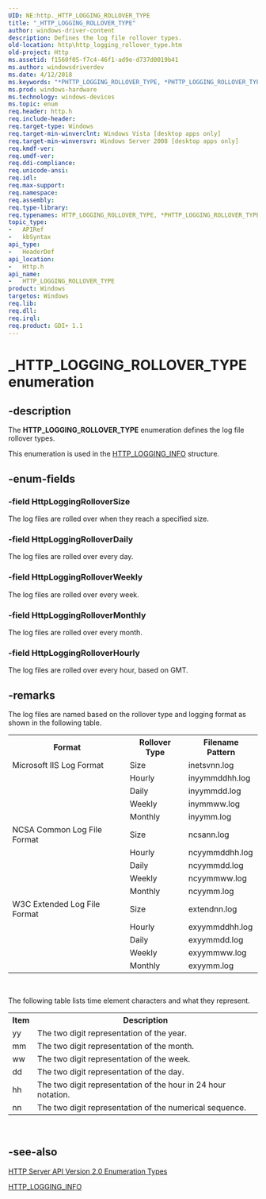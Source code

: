 ```yaml
---
UID: NE:http._HTTP_LOGGING_ROLLOVER_TYPE
title: "_HTTP_LOGGING_ROLLOVER_TYPE"
author: windows-driver-content
description: Defines the log file rollover types.
old-location: http\http_logging_rollover_type.htm
old-project: Http
ms.assetid: f1560f05-f7c4-46f1-ad9e-d737d0019b41
ms.author: windowsdriverdev
ms.date: 4/12/2018
ms.keywords: "*PHTTP_LOGGING_ROLLOVER_TYPE, *PHTTP_LOGGING_ROLLOVER_TYPE enumeration [HTTP], HTTP_LOGGING_ROLLOVER_TYPE, HTTP_LOGGING_ROLLOVER_TYPE enumeration [HTTP], HttpLoggingRolloverDaily, HttpLoggingRolloverHourly, HttpLoggingRolloverMonthly, HttpLoggingRolloverSize, HttpLoggingRolloverWeekly, _HTTP_LOGGING_ROLLOVER_TYPE, http.http_logging_rollover_type, http/*PHTTP_LOGGING_ROLLOVER_TYPE, http/HTTP_LOGGING_ROLLOVER_TYPE, http/HttpLoggingRolloverDaily, http/HttpLoggingRolloverHourly, http/HttpLoggingRolloverMonthly, http/HttpLoggingRolloverSize, http/HttpLoggingRolloverWeekly"
ms.prod: windows-hardware
ms.technology: windows-devices
ms.topic: enum
req.header: http.h
req.include-header: 
req.target-type: Windows
req.target-min-winverclnt: Windows Vista [desktop apps only]
req.target-min-winversvr: Windows Server 2008 [desktop apps only]
req.kmdf-ver: 
req.umdf-ver: 
req.ddi-compliance: 
req.unicode-ansi: 
req.idl: 
req.max-support: 
req.namespace: 
req.assembly: 
req.type-library: 
req.typenames: HTTP_LOGGING_ROLLOVER_TYPE, *PHTTP_LOGGING_ROLLOVER_TYPE
topic_type:
-	APIRef
-	kbSyntax
api_type:
-	HeaderDef
api_location:
-	Http.h
api_name:
-	HTTP_LOGGING_ROLLOVER_TYPE
product: Windows
targetos: Windows
req.lib: 
req.dll: 
req.irql: 
req.product: GDI+ 1.1
---
```


# _HTTP_LOGGING_ROLLOVER_TYPE enumeration


## -description


The <b>HTTP_LOGGING_ROLLOVER_TYPE</b> enumeration defines the log file rollover types.

This enumeration is used  in the <a href="https://msdn.microsoft.com/12e12f83-c36a-4b4e-8890-50566cf00c2b">HTTP_LOGGING_INFO</a> structure.


## -enum-fields




### -field HttpLoggingRolloverSize

The log files are rolled over when they reach a specified size. 


### -field HttpLoggingRolloverDaily

The log files are rolled over every day.


### -field HttpLoggingRolloverWeekly

The log files are rolled over every week.


### -field HttpLoggingRolloverMonthly

The log files are rolled over every month.


### -field HttpLoggingRolloverHourly

The log files are rolled over every hour, based on GMT.


## -remarks



The log files are named based on the rollover type and logging format as shown in  the following table.


<table>
<tr>
<th>Format</th>
<th>Rollover  Type </th>
<th>Filename Pattern</th>
</tr>
<tr>
<td>Microsoft IIS Log Format</td>
<td>Size</td>
<td>inetsvnn.log</td>
</tr>
<tr>
<td></td>
<td>Hourly</td>
<td>inyymmddhh.log</td>
</tr>
<tr>
<td></td>
<td>Daily</td>
<td>inyymmdd.log</td>
</tr>
<tr>
<td></td>
<td>Weekly</td>
<td>inymmww.log</td>
</tr>
<tr>
<td></td>
<td>Monthly</td>
<td>inyymm.log</td>
</tr>
<tr>
<td>NCSA Common Log File Format</td>
<td>Size</td>
<td>ncsann.log
</td>
</tr>
<tr>
<td></td>
<td>Hourly</td>
<td>ncyymmddhh.log</td>
</tr>
<tr>
<td></td>
<td>Daily</td>
<td>ncyymmdd.log</td>
</tr>
<tr>
<td></td>
<td>Weekly</td>
<td>ncyymmww.log</td>
</tr>
<tr>
<td></td>
<td>Monthly</td>
<td>ncyymm.log</td>
</tr>
<tr>
<td>W3C Extended Log File Format</td>
<td>Size</td>
<td>extendnn.log</td>
</tr>
<tr>
<td></td>
<td>Hourly</td>
<td>exyymmddhh.log</td>
</tr>
<tr>
<td></td>
<td>Daily</td>
<td>exyymmdd.log</td>
</tr>
<tr>
<td></td>
<td>Weekly</td>
<td>exyymmww.log</td>
</tr>
<tr>
<td></td>
<td>Monthly</td>
<td>exyymm.log</td>
</tr>
</table>
 



The following table lists time element characters and what they represent. <table>
<tr>
<th>Item</th>
<th>Description </th>
</tr>
<tr>
<td>yy</td>
<td>The two digit representation of the year.</td>
</tr>
<tr>
<td>mm</td>
<td>The two digit representation of the month.</td>
</tr>
<tr>
<td>ww</td>
<td>The two digit representation of the week.</td>
</tr>
<tr>
<td>dd</td>
<td>The two digit representation of the day.</td>
</tr>
<tr>
<td>hh</td>
<td>The two digit representation of the hour in 24 hour notation.</td>
</tr>
<tr>
<td>nn</td>
<td>The two digit representation of the numerical sequence.</td>
</tr>
</table>
 






## -see-also




<a href="https://msdn.microsoft.com/849b88a1-e60b-4a1d-a660-cc3fe429d39f">HTTP Server API Version 2.0 Enumeration Types</a>



<a href="https://msdn.microsoft.com/12e12f83-c36a-4b4e-8890-50566cf00c2b">HTTP_LOGGING_INFO</a>
 

 

